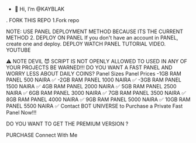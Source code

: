 - 👋 Hi, I’m @KAYBLAK

. FORK THIS REPO
1.Fork repo

NOTE: USE PANEL DEPLOYMENT METHOD BECAUSE ITS THE CURRENT METHOD
2. DEPLOY ON PANEL
If you don't have an account in PANEL, create one and deploy.
DEPLOY
WATCH PANEL TUTORIAL VIDEO.
YOUTUBE







⚠️ NOTE
DEVIL 😈 SCRIPT IS NOT OPENLY ALLOWED TO USED IN ANY OF YOUR PROJECTS BE WARNED!!!
DO YOU WANT A FAST PANEL AND WORRY LESS ABOUT DAILY COINS?
Panel Sizes	Panel Prices
-1GB RAM PANEL	500 NAIRA ✅
-2GB RAM PANEL	1000 NAIRA ✅
-3GB RAM PANEL	1500 NAIRA ✅
4GB RAM PANEL	2000 NAIRA ✅
5GB RAM PANEL	2500 NAIRA ✅
6GB RAM PANEL	3000 NAIRA ✅
7GB RAM PANEL	3500 NAIRA ✅
8GB RAM PANEL	4000 NAIRA ✅
9GB RAM PANEL	5000 NAIRA ✅
10GB RAM PANEL	5500 NAIRA ✅
Contact BOT UNIVERSE to Purchase a Private Fast Panel Now!!!

DO YOU WANT TO GET THE PREMIUM VERSION ?

PURCHASE
Connect With Me
